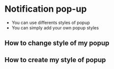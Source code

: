 # Notification pop-up
- You can use differents styles of popup
- You can simply add your own popup styles

## How to change style of my popup

## How to create my style of popup